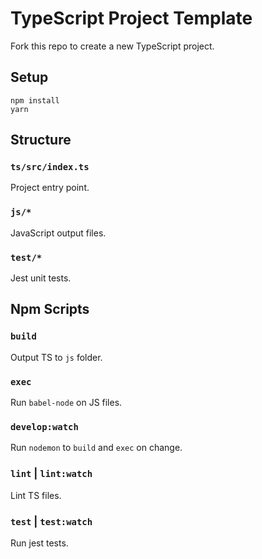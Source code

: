 # TypeScript Project Template

Fork this repo to create a new TypeScript project.

## Setup
```
npm install
yarn
```

## Structure

### `ts/src/index.ts`

Project entry point.

### `js/*`

JavaScript output files.

### `test/*`

Jest unit tests.

## Npm Scripts

### `build`

Output TS to `js` folder.

### `exec`

Run `babel-node` on JS files.

### `develop:watch`

Run `nodemon` to `build` and `exec` on change.

### `lint` | `lint:watch`

Lint TS files.

### `test` | `test:watch`

Run jest tests.
